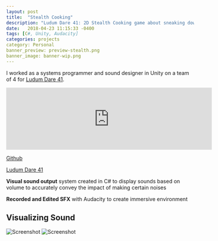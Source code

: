 ```yaml
---
layout: post
title:  "Stealth Cooking"
description: "Ludum Dare 41: 2D Stealth Cooking game about sneaking downstairs for a midnight snack."
date:   2018-04-23 11:15:33 -0400
tags: [C#, Unity, Audacity]
categories: projects
category: Personal
banner_preview: preview-stealth.png
banner_image: banner-wip.png
---
```


I worked as a systems programmer and sound designer in Unity on a team of 4 for [Ludum Dare 41](https://ldjam.com/events/ludum-dare/41/stealth-cooking). 

<iframe src="https://itch.io/embed/249096" height="167" width="552" frameborder="0"></iframe>

<!--more-->

[Github](https://github.com/Dayn9/StealthCooking)

[Ludum Dare 41](https://ldjam.com/events/ludum-dare/41/stealth-cooking)

**Visual sound output** system created in C# to display sounds based on volume to accurately convey the impact of making certain noises

**Recorded and Edited SFX** with Audacity to create immersive environment

## Visualizing Sound

![Screenshot]({{site.url}}/media/Jam/stealthCookingSound.png)
![Screenshot]({{site.url}}/media/Jam/stealthCookingScreenshot.png)



